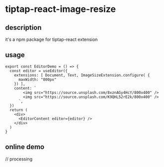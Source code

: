 # tiptap-react-image-resize

## description

it's a npm package for tiptap-react extension

## usage

```tsx
export const EditorDemo = () => {
  const editor = useEditor({
    extensions: [ Document, Text, ImageSizeExtension.configure( {
      maxWidth: "800px"
    }) ],
    content: `
        <img src="https://source.unsplash.com/8xznAGy4HcY/800x400" />
        <img src="https://source.unsplash.com/K9QHL52rE2k/800x400" />
      `,
  })
  return (
    <div>
      <EditorContent editor={editor} />
    </div>
  )
}
```

## online demo

// processing

